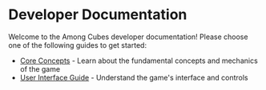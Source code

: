 # Developer Documentation

Welcome to the Among Cubes developer documentation! Please choose one of the following guides to get started:

- [Core Concepts](CORE_CONCEPTS.md) - Learn about the fundamental concepts and mechanics of the game
- [User Interface Guide](UI.md) - Understand the game's interface and controls
